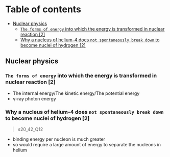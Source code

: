 # Table of contents

- [Nuclear physics](#nuclear-physics)
  - [`The forms of energy` into which the energy is transformed in nuclear reaction \[2\]](#the-forms-of-energy-into-which-the-energy-is-transformed-in-nuclear-reaction-2)
  - [Why a nucleus of helium-4 does `not spontaneously break down` to become nuclei of hydrogen \[2\]](#why-a-nucleus-of-helium-4-does-not-spontaneously-break-down-to-become-nuclei-of-hydrogen-2)

Nuclear physics
---------------

### `The forms of energy` into which the energy is transformed in nuclear reaction \[2\]
- The internal energy/The kinetic energy/The potential energy
- γ-ray photon energy

### Why a nucleus of helium-4 does `not spontaneously break down` to become nuclei of hydrogen \[2\]
> s20_42_Q12

- binding energy per nucleon is much greater
- so would require a large amount of energy to separate the nucleons in helium